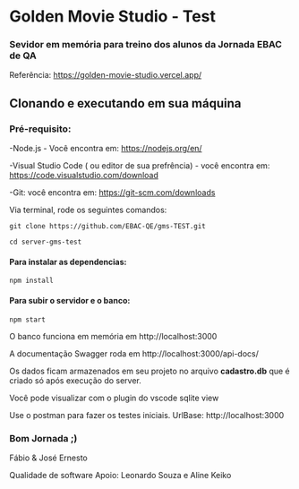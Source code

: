 # Golden Movie Studio - Test
### Sevidor em memória para treino dos alunos da Jornada EBAC de QA 

Referência: https://golden-movie-studio.vercel.app/

## Clonando e executando em sua máquina

### Pré-requisito:

-Node.js - Você encontra em: https://nodejs.org/en/

-Visual Studio Code ( ou editor de sua prefrência) - você encontra em: https://code.visualstudio.com/download

-Git: você encontra em: https://git-scm.com/downloads

Via terminal, rode os seguintes comandos:
```  
git clone https://github.com/EBAC-QE/gms-TEST.git
```
```
cd server-gms-test
```

#### Para instalar as dependencias:
```
npm install 
```

#### Para subir o servidor e o banco:
```
npm start
```
O banco funciona em memória em http://localhost:3000

A documentação Swagger roda em http://localhost:3000/api-docs/ 

Os dados ficam armazenados em seu projeto no arquivo **cadastro.db** que é criado só após execução do server.  

Você pode visualizar com o plugin do vscode sqlite view

Use o postman para fazer os testes iniciais. UrlBase: http://localhost:3000 

### Bom Jornada ;) 
Fábio & José Ernesto

Qualidade de software
Apoio: Leonardo Souza e Aline Keiko




